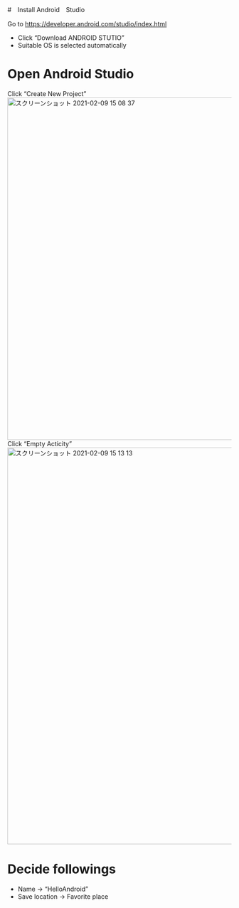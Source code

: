 #　Install Android　Studio

Go to https://developer.android.com/studio/index.html

* Click “Download ANDROID STUTIO”
* Suitable OS is selected automatically
 
# Open Android Studio
 Click “Create New Project”
 <img width="770" alt="スクリーンショット 2021-02-09 15 08 37" src="https://user-images.githubusercontent.com/50857020/107322980-d1380b00-6ae8-11eb-991c-5c3602f671e2.png">
 Click “Empty Acticity”
 <img width="892" alt="スクリーンショット 2021-02-09 15 13 13" src="https://user-images.githubusercontent.com/50857020/107323457-a5695500-6ae9-11eb-9df6-7a948a443bc7.png">
 
# Decide followings
* Name → “HelloAndroid”
* Save location → Favorite place
